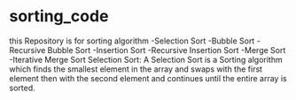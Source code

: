 # sorting_code
this Repository is for sorting algorithm 
-Selection Sort
-Bubble Sort
-Recursive Bubble Sort
-Insertion Sort
-Recursive Insertion Sort
-Merge Sort
-Iterative Merge Sort
    Selection Sort:
        A Selection Sort is a Sorting algorithm which finds the smallest element in the array and swaps with the first element then with the second element and continues until the entire array is sorted.
       
